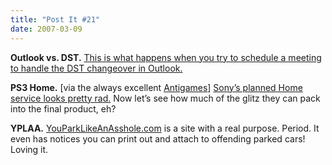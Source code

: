 ```yaml
---
title: "Post It #21"
date: 2007-03-09
---
```


**Outlook vs. DST.** [This is what happens when you try to schedule a meeting to handle the DST changeover in Outlook.][1]

**PS3 Home.** [via the always excellent [Antigames][2]] [Sony’s planned Home service looks pretty rad.][3] Now let’s see how much of the glitz they can pack into the final product, eh?

**YPLAA.** [YouParkLikeAnAsshole.com][4] is a site with a real purpose. Period. It even has notices you can print out and attach to offending parked cars! Loving it.

[1]: http://flickr.com/photos/kiad/413460966/
[2]: http://www.antigames.de/2007/03/07/konsolen-schock-sony-macht-was-richtig/
[3]: http://www.gametrailers.com/player.php?id=17558&type=mov&pl=game
[4]: http://www.youparklikeanasshole.com/

